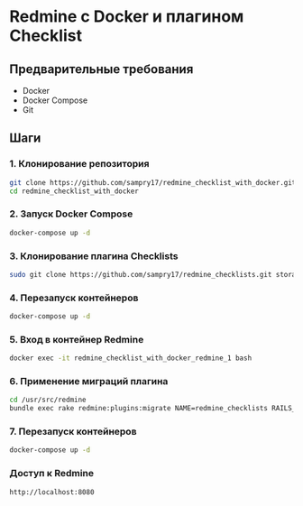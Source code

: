 # Redmine с Docker и плагином Checklist

## Предварительные требования

- Docker
- Docker Compose
- Git

## Шаги

### 1. Клонирование репозитория

```bash
git clone https://github.com/sampry17/redmine_checklist_with_docker.git
cd redmine_checklist_with_docker
```

### 2. Запуск Docker Compose

```bash
docker-compose up -d
```

### 3. Клонирование плагина Checklists

```bash
sudo git clone https://github.com/sampry17/redmine_checklists.git storage/docker_redmine-plugins/redmine_checklists
```

### 4. Перезапуск контейнеров

```bash
docker-compose up -d
```

### 5. Вход в контейнер Redmine

```bash
docker exec -it redmine_checklist_with_docker_redmine_1 bash
```

### 6. Применение миграций плагина

```bash
cd /usr/src/redmine
bundle exec rake redmine:plugins:migrate NAME=redmine_checklists RAILS_ENV=production
```

### 7. Перезапуск контейнеров

```bash
docker-compose up -d
```

### Доступ к Redmine 

```bash
http://localhost:8080
```
